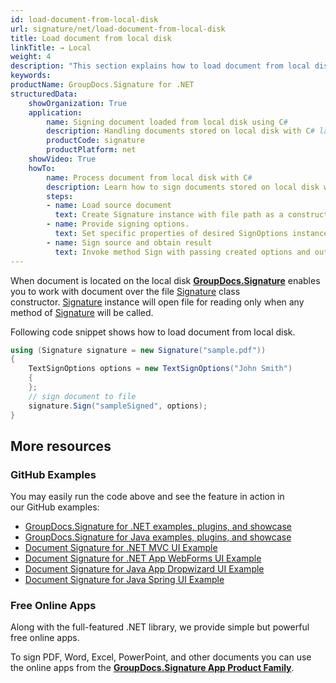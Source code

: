 ```yaml
---
id: load-document-from-local-disk
url: signature/net/load-document-from-local-disk
title: Load document from local disk
linkTitle: → Local
weight: 4
description: "This section explains how to load document from local disk with GroupDocs.Signature API."
keywords: 
productName: GroupDocs.Signature for .NET
structuredData:
    showOrganization: True
    application:    
        name: Signing document loaded from local disk using C#    
        description: Handling documents stored on local disk with C# language by GroupDocs.Signature for .NET APIs
        productCode: signature
        productPlatform: net 
    showVideo: True
    howTo:
        name: Process document from local disk with C# 
        description: Learn how to sign documents stored on local disk with C#
        steps:
        - name: Load source document
          text: Create Signature instance with file path as a constructor parameter. 
        - name: Provide signing options. 
          text: Set specific properties of desired SignOptions instance.
        - name: Sign source and obtain result 
          text: Invoke method Sign with passing created options and output file data. You can save signed file using file path or stream.
---
```

When document is located on the local disk [**GroupDocs.Signature**](https://products.groupdocs.com/signature/net) enables you to work with document over the file [Signature](https://reference.groupdocs.com/signature/net/groupdocs.signature/signature) class constructor. [Signature](https://reference.groupdocs.com/signature/net/groupdocs.signature/signature) instance will open file for reading only when any method of [Signature](https://reference.groupdocs.com/signature/net/groupdocs.signature/signature) will be called.

Following code snippet shows how to load document from local disk.

```csharp
using (Signature signature = new Signature("sample.pdf"))
{
    TextSignOptions options = new TextSignOptions("John Smith")
    {
    };
    // sign document to file
    signature.Sign("sampleSigned", options);
}
```

## More resources

### GitHub Examples

You may easily run the code above and see the feature in action in our GitHub examples:

* [GroupDocs.Signature for .NET examples, plugins, and showcase](https://github.com/groupdocs-signature/GroupDocs.Signature-for-.NET)
* [GroupDocs.Signature for Java examples, plugins, and showcase](https://github.com/groupdocs-signature/GroupDocs.Signature-for-Java)
* [Document Signature for .NET MVC UI Example](https://github.com/groupdocs-signature/GroupDocs.Signature-for-.NET-MVC)
* [Document Signature for .NET App WebForms UI Example](https://github.com/groupdocs-signature/GroupDocs.Signature-for-.NET-WebForms)
* [Document Signature for Java App Dropwizard UI Example](https://github.com/groupdocs-signature/GroupDocs.Signature-for-Java-Dropwizard)
* [Document Signature for Java Spring UI Example](https://github.com/groupdocs-signature/GroupDocs.Signature-for-Java-Spring)

### Free Online Apps

Along with the full-featured .NET library, we provide simple but powerful free online apps.

To sign PDF, Word, Excel, PowerPoint, and other documents you can use the online apps from the **[GroupDocs.Signature App Product Family](https://products.groupdocs.app/signature/family)**.